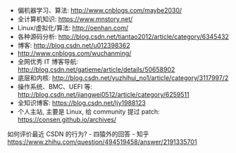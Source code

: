 - 偏机器学习、算法: http://www.cnblogs.com/maybe2030/
- 全计算机知识: https://www.mnstory.net/
- Linux/虚拟化/算法: http://oenhan.com/
- 各种源码分析: http://blog.csdn.net/tiantao2012/article/category/6345432
- 博客: http://blog.csdn.net/u012398362
- http://www.cnblogs.com/wuchanming/
- 全网优秀 IT 博客导航: http://blog.csdn.net/gatieme/article/details/50658902
- 底层和内核: http://blog.csdn.net/yuzhihui_no1/article/category/3117997/2
- 操作系统、BMC、UEFI 等: http://blog.csdn.net/jiangwei0512/article/category/6259511
- 全知识博客: https://blog.csdn.net/ljy1988123
- 个人主站, 主要是 Linux, 给 community 提过 patch: https://consen.github.io/archives/




如何评价最近 CSDN 的行为? - 四猿外的回答 - 知乎
https://www.zhihu.com/question/494519458/answer/2191335701